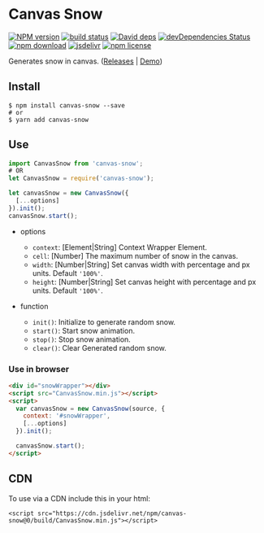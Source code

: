 # Canvas Snow

[![NPM version][npm-image]][npm-url]
[![build status][travis-image]][travis-url]
[![David deps][david-image]][david-url]
[![devDependencies Status][david-dev-image]][david-dev-url]
[![npm download][download-image]][download-url]
[![jsdelivr][jsdelivr-image]][jsdelivr-url]
[![npm license][license-image]][download-url]

[npm-image]: https://img.shields.io/npm/v/canvas-snow.svg?style=flat-square
[npm-url]: https://npmjs.org/package/canvas-snow
[travis-image]: https://img.shields.io/travis/cycdpo/canvas-snow.svg?style=flat-square
[travis-url]: https://travis-ci.org/cycdpo/canvas-snow
[david-image]: https://img.shields.io/david/cycdpo/canvas-snow.svg?style=flat-square
[david-url]: https://david-dm.org/cycdpo/canvas-snow
[david-dev-image]: https://david-dm.org/cycdpo/canvas-snow/dev-status.svg?style=flat-square
[david-dev-url]: https://david-dm.org/cycdpo/canvas-snow?type=dev
[download-image]: https://img.shields.io/npm/dm/canvas-snow.svg?style=flat-square
[download-url]: https://npmjs.org/package/canvas-snow
[jsdelivr-image]: https://data.jsdelivr.com/v1/package/npm/canvas-snow/badge
[jsdelivr-url]: https://www.jsdelivr.com/package/npm/canvas-snow
[license-image]: https://img.shields.io/npm/l/canvas-snow.svg?style=flat-square

Generates snow in canvas. ([Releases](https://github.com/cycdpo/canvas-snow/releases) | [Demo](https://cycdpo.github.io/canvas-snow/))

## Install
```shell
$ npm install canvas-snow --save
# or
$ yarn add canvas-snow
```

## Use
  ```javascript
  import CanvasSnow from 'canvas-snow';
  # OR
  let CanvasSnow = require('canvas-snow');
  ```

  ```javascript
  let canvasSnow = new CanvasSnow({
    [...options]
  }).init();
  canvasSnow.start();
  ```

* options
  * `context`: [Element|String] Context Wrapper Element.
  * `cell`: [Number] The maximum number of snow in the canvas.
  * `width`: [Number|String] Set canvas width with percentage and px units. Default `'100%'`.
  * `height`: [Number|String] Set canvas height with percentage and px units. Default `'100%'`.

* function
  * `init()`: Initialize to generate random snow.
  * `start()`: Start snow animation.
  * `stop()`: Stop snow animation.
  * `clear()`: Clear Generated random snow.

### Use in browser
```html
<div id="snowWrapper"></div>
<script src="CanvasSnow.min.js"></script>
<script>
  var canvasSnow = new CanvasSnow(source, {
    context: '#snowWrapper',
    [...options]
  }).init();

  canvasSnow.start();
</script>
```

## CDN
To use via a CDN include this in your html:
```text
<script src="https://cdn.jsdelivr.net/npm/canvas-snow@0/build/CanvasSnow.min.js"></script>
```

